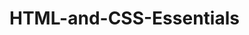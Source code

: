 # HTML-and-CSS-Essentials

<!-- To register for bootcamp, visit:
<a href="https://letsupgrade.in"> letsupgrade.in</a>
<li><a href=
"https://instagram.com/letsupgrade.in?utm_medium=copy_link
/?hl=en">Instagram</a>
<li><a
href=
"https://youtube.com/c/LetsUpgrade">YouTu
be</a>
<li><a href=
"https://twitter.com/LetsUpgrade_in">Twitter</a> -->
